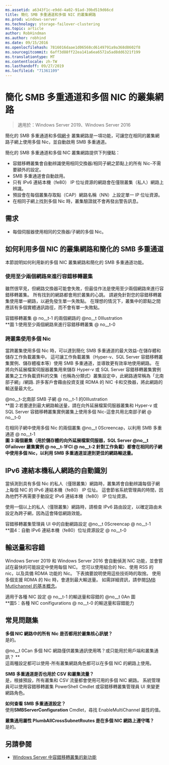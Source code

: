 ```yaml
---
ms.assetid: a6343f1c-e9dd-4a02-91ad-39bd519d66cd
title: 簡化 SMB 多重通道和多個 NIC 的叢集網路
ms.prod: windows-server
ms.technology: storage-failover-clustering
ms.topic: article
author: RobHindman
ms.author: robhind
ms.date: 09/15/2016
ms.openlocfilehash: 7816016daae1d06568cd6149791a9a368d8602f8
ms.sourcegitcommit: 6aff3d88ff22ea141a6ea6572a5ad8dd6321f199
ms.translationtype: MT
ms.contentlocale: zh-TW
ms.lasthandoff: 09/27/2019
ms.locfileid: "71361109"
---
```

# <a name="simplified-smb-multichannel-and-multi-nic-cluster-networks"></a>簡化 SMB 多重通道和多個 NIC 的叢集網路

> 適用於：Windows Server 2019、Windows Server 2016

簡化的 SMB 多重通道和多個<abbr title="網路介面卡">網卡</abbr> 叢集網路是一項功能，可讓您在相同的叢集網路子網上使用多個 Nic，並自動啟用 SMB 多重通道。

簡化的 SMB 多重通道和多個 NIC 叢集網路提供下列優點：  
- 容錯移轉叢集會自動辨識使用相同交換器/相同子網之節點上的所有 Nic-不需要額外的設定。  
- SMB 多重通道會自動啟用。  
- 只有 IPv6 連結本機（fe80） IP 位址資源的網路會在僅限叢集（私人）網路上辨識。  
- 預設會在每個叢集存取點（CAP）網路名稱（NN）上設定單一 IP 位址資源。  
- 在相同子網上找到多個 Nic 時，叢集驗證就不會再發出警告訊息。  

## <a name="requirements"></a>需求  
-   每個伺服器使用相同的交換器/子網的多個 Nic。  

## <a name="how-to-take-advantage-of-multi-nic-clusters-networks-and-simplified-smb-multichannel"></a>如何利用多個 NIC 的叢集網路和簡化的 SMB 多重通道  
本節說明如何利用新的多個 NIC 叢集網路和簡化的 SMB 多重通道功能。  

### <a name="use-at-least-two-networks-for-failover-clustering"></a>使用至少兩個網路來進行容錯移轉叢集   
雖然很罕見，但網路交換器可能會失敗，但最佳作法是使用至少兩個網路來進行容錯移轉叢集。 所有找到的網路都會用於叢集的心跳。 請避免針對您的容錯移轉叢集使用單一網路，以避免發生單一失敗點。 在理想的情況下，叢集中的節點之間應該有多個實體通訊路徑，而不會有單一失敗點。  

容錯移轉叢集 @ no__t-1 的兩個網路的 @no__t 0Illustration  
**圖 1:使用至少兩個網路來進行容錯移轉叢集 @ no__t-0  

### <a name="use-multiple-nics-across-clusters"></a>跨叢集使用多個 Nic  

當跨叢集使用多個 Nic 時，可以達到簡化 SMB 多重通道的最大效益-在儲存體和儲存工作負載叢集中。 這可讓工作負載叢集（Hyper-v、SQL Server 容錯移轉叢集實例、儲存體複本等）使用 SMB 多重通道，並導致更有效率地使用網路。 在將向外延展檔案伺服器叢集用來儲存 Hyper-v 或 SQL Server 容錯移轉叢集實例叢集之工作負載資料的交集（也稱為分類式）叢集設定中，此網路通常稱為「北南部子網」/網路. 許多客戶會藉由投資支援 RDMA 的 NIC 卡和交換器，將此網路的輸送量最大化。  

@no__t-北南部 SMB 子網 @ no__t-1 的0Illustration  
**圖 2:若要達到最大網路輸送量，請在向外延展檔案伺服器叢集和 Hyper-v 或 SQL Server 容錯移轉叢集實例叢集上使用多個 Nic-這會共用北南部子網 @ no__t-0  

在相同子網中使用多個 Nic 的兩個叢集 @no__t 0Screencap，以利用 SMB 多重通道 @ no__t-1  
**圖 3:兩個叢集（用於儲存體的向外延展檔案伺服器，SQL Server @no__t 0Failover 叢集實例 @ no__t-1FCI @ no__t-2 針對工作負載）都會在相同的子網中使用多個 Nic，以利用 SMB 多重通道並達到更佳的網路輸送量。** 

## <a name="automatic-recognition-of-ipv6-link-local-private-networks"></a>IPv6 連結本機私人網路的自動識別  
當偵測到具有多個 Nic 的私人（僅限叢集）網路時，叢集將會自動辨識每個子網上每個 NIC 的 IPv6 連結本機（fe80） IP 位址。 這會節省系統管理員的時間，因為他們不再需要手動設定 IPv6 連結本機（fe80） IP 位址資源。  

使用一個以上的私人（僅限叢集）網路時，請檢查 IPv6 路由設定，以確定路由未設定為跨子網，因為這會降低網路效能。  

容錯移轉叢集管理員 UI 中的自動網路設定 @no__t 0Screencap @ no__t-1  
**圖4：自動 IPv6 連結本機（fe80）位址資源設定 @ no__t-0  

## <a name="throughput-and-fault-tolerance"></a>輸送量和容錯  
Windows Server 2019 和 Windows Server 2016 會自動偵測 NIC 功能，並會嘗試在最快的可能設定中使用每個 NIC。 您可以使用組合的 Nic、使用 RSS 的 nic，以及具備 RDMA 功能的 Nic。 下表摘要說明使用這些技術時的取捨。 使用多個支援 RDMA 的 Nic 時，會達到最大輸送量。 如需詳細資訊，請參閱[SMB Mutlichannel 的基本概念](https://blogs.technet.microsoft.com/josebda/2012/06/28/the-basics-of-smb-multichannel-a-feature-of-windows-server-2012-and-smb-3-0/)。

適用于各種 NIC 設定 @ no__t-1 的輸送量和容錯的 @no__t 0An 圖  
**圖5：各種 NIC conifigurations @ no__t-0 的輸送量和容錯能力   

## <a name="frequently-asked-questions"></a>常見問題集  
**多個 NIC 網路中的所有 Nic 是否都用於叢集核心訊號？**  
    是的。  

@no__t 0Can 多個 NIC 網路僅供叢集通訊使用嗎？或只能用於用戶端和叢集通訊？ **  
    這兩種設定都可以使用-所有叢集網路角色都可以在多個 NIC 的網路上使用。  

**SMB 多重通道是否也用於 CSV 和叢集流量？**  
    是，根據預設，所有叢集和 CSV 流量都會使用可用的多個 NIC 網路。 系統管理員可以使用容錯移轉叢集 PowerShell Cmdlet 或容錯移轉叢集管理員 UI 來變更網路角色。  

**如何查看 SMB 多重通道設定？**  
    使用**SMBServerConfiguration** Cmdlet，尋找 EnableMultiChannel 屬性的值。  

**叢集通用屬性 PlumbAllCrossSubnetRoutes 是在多個 NIC 網路上遵守嗎？**  
     是的。  

## <a name="see-also"></a>另請參閱  
- [Windows Server 中容錯移轉叢集的新功能](whats-new-in-failover-clustering.md)  
